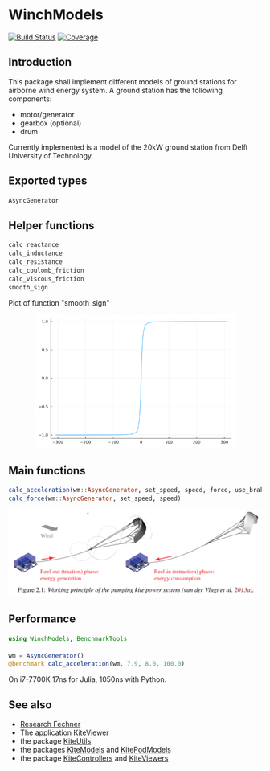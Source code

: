 # WinchModels
[![Build Status](https://github.com/aenarete/WinchModels.jl/actions/workflows/CI.yml/badge.svg?branch=main)](https://github.com/aenarete/WinchModels.jl/actions/workflows/CI.yml?query=branch%3Amain)
[![Coverage](https://codecov.io/gh/aenarete/WinchModels.jl/branch/main/graph/badge.svg)](https://codecov.io/gh/aenarete/WinchModels.jl)

## Introduction
This package shall implement different models of ground stations for airborne
wind energy system. A ground station has the following components:
- motor/generator
- gearbox (optional)
- drum

Currently implemented is a model of the 20kW ground station from Delft University of Technology.

## Exported types
```julia
AsyncGenerator
```

## Helper functions
```julia
calc_reactance
calc_inductance
calc_resistance
calc_coulomb_friction
calc_viscous_friction
smooth_sign
```
Plot of function "smooth_sign"
<p align="center"><img src="./doc/smooth_sign.png" width="400" /></p>

## Main functions
```julia
calc_acceleration(wm::AsyncGenerator, set_speed, speed, force, use_brake = false)
calc_force(wm::AsyncGenerator, set_speed, speed)
```
<p align="center"><img src="./doc/working_principle.png" width="800" /></p>

## Performance
```julia
using WinchModels, BenchmarkTools

wm = AsyncGenerator()
@benchmark calc_acceleration(wm, 7.9, 8.0, 100.0)
```
On i7-7700K 17ns for Julia, 1050ns with Python.

## See also
- [Research Fechner](https://research.tudelft.nl/en/publications/?search=Uwe+Fecner&pageSize=50&ordering=rating&descending=true)
- The application [KiteViewer](https://github.com/ufechner7/KiteViewer)
- the package [KiteUtils](https://github.com/ufechner7/KiteUtils.jl)
- the packages [KiteModels](https://github.com/ufechner7/KiteModels.jl) and [KitePodModels](https://github.com/aenarete/KitePodModels.jl) 
- the package [KiteControllers](https://github.com/aenarete/KiteControllers.jl) and [KiteViewers](https://github.com/aenarete/KiteViewers.jl)



